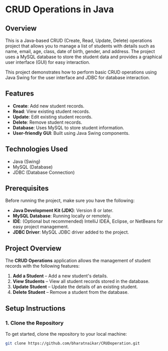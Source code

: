 # CRUD Operations in Java

## Overview
This is a Java-based CRUD (Create, Read, Update, Delete) operations project that allows you to manage a list of students with details such as name, email, age, class, date of birth, gender, and address. The project uses a MySQL database to store the student data and provides a graphical user interface (GUI) for easy interaction.

This project demonstrates how to perform basic CRUD operations using Java Swing for the user interface and JDBC for database interaction.

## Features
- **Create**: Add new student records.
- **Read**: View existing student records.
- **Update**: Edit existing student records.
- **Delete**: Remove student records.
- **Database**: Uses MySQL to store student information.
- **User-friendly GUI**: Built using Java Swing components.

## Technologies Used
- Java (Swing)
- MySQL (Database)
- JDBC (Database Connection)

## Prerequisites
Before running the project, make sure you have the following:
- **Java Development Kit (JDK)**: Version 8 or later.
- **MySQL Database**: Running locally or remotely.
- **IDE**: (Optional but recommended) IntelliJ IDEA, Eclipse, or NetBeans for easy project management.
- **JDBC Driver**: MySQL JDBC driver added to the project.

## Project Overview

The **CRUD Operations** application allows the management of student records with the following features:
1. **Add a Student** – Add a new student's details.
2. **View Students** – View all student records stored in the database.
3. **Update Student** – Update the details of an existing student.
4. **Delete Student** – Remove a student from the database.
## Setup Instructions

### 1. Clone the Repository
To get started, clone the repository to your local machine:
```bash
git clone https://github.com/bharatnaikar/CRUDoperation.git
